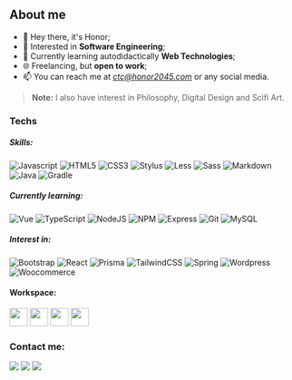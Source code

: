 ## About me

- 👋 Hey there, it's Honor;
- 👀 Interested in **Software Engineering**;
- 🌱 Currently learning autodidactically **Web Technologies**;
- 🌐 Freelancing, but **open to work**;
- 📫 You can reach me at *ctc@honor2045.com* or any social media.

> **Note:** I also have interest in Philosophy, Digital Design and Scifi Art.

### Techs

##### Skills:

![Javascript](https://img.shields.io/badge/-Javascript-gray?style=flat&logo=javascript)
![HTML5](https://img.shields.io/badge/-HTML5-blue?style=flat&logo=html5&logoColor=white)
![CSS3](https://img.shields.io/badge/-CSS3-orange?style=flat&logo=css3) ![Stylus](https://img.shields.io/badge/-Stylus-orange?style=flat&logo=stylus) ![Less](https://img.shields.io/badge/-Less-blue?style=flat&logo=less) ![Sass](https://img.shields.io/badge/-Sass-gray?style=flat&logo=sass) ![Markdown](https://img.shields.io/badge/-Markdown-gray?style=flat&logo=markdown) ![Java](https://img.shields.io/badge/-java-red?style=flat&logo=java) ![Gradle](https://img.shields.io/badge/-Gradle-blue?style=flat&logo=gradle)

##### Currently learning:

![Vue](https://img.shields.io/badge/-vue-gray?style=flat&logo=vue.js) ![TypeScript](https://img.shields.io/badge/-TypeScript-gray?style=flat&logo=typescript) ![NodeJS](https://img.shields.io/badge/-NodeJS-gray?style=flat&logo=node.js) ![NPM](https://img.shields.io/badge/-NPM-gray?style=flat&logo=npm) ![Express](https://img.shields.io/badge/-Express-gray?style=flat&logo=express)
![Git](https://img.shields.io/badge/-Git-gray?style=flat&logo=git) ![MySQL](https://img.shields.io/badge/-MySQL-gray?style=flat&logo=mysql)

##### Interest in:

![Bootstrap](https://img.shields.io/badge/-Bootstrap-gray?style=flat&logo=bootstrap) ![React](https://img.shields.io/badge/-React-gray?style=flat&logo=react) ![Prisma](https://img.shields.io/badge/-Prisma-gray?style=flat&logo=prisma) ![TailwindCSS](https://img.shields.io/badge/-TailwindCSS-gray?style=flat&logo=tailwindcss) ![Spring](https://img.shields.io/badge/-Spring-gray?style=flat&logo=tailwindcss) ![Wordpress](https://img.shields.io/badge/-Wordpress-gray?style=flat&logo=wordpress) ![Woocommerce](https://img.shields.io/badge/-Woocommerce-gray?style=flat&logo=woocommerce)

#### Workspace:

<img src="https://cdn.jsdelivr.net/gh/devicons/devicon/icons/vscode/vscode-original.svg" width="32" height="32"/> <img src="https://cdn.jsdelivr.net/gh/devicons/devicon/icons/chrome/chrome-plain.svg" width="32" height="32"/> <img src="https://cdn.jsdelivr.net/gh/devicons/devicon/icons/ubuntu/ubuntu-plain.svg" width="32" height="32"/> <img src="https://cdn.jsdelivr.net/gh/devicons/devicon/icons/android/android-plain.svg" width="32" height="32"/>

### Contact me:

<div>
  <a href="https://www.twitter.com/honor2045" target="_blank"><img src="https://img.shields.io/badge/Twitter-222222?style=for-the-badge&logo=twitch&logoColor=white" target="_blank"></a>
  <a href="https://instagram.com/honor2045" target="_blank"><img src="https://img.shields.io/badge/-Instagram-%23222222?style=for-the-badge&logo=instagram&logoColor=white" target="_blank"></a>
  <a href = "mailto:contact@honor2045.com"><img src="https://img.shields.io/badge/Gmail-222222?style=for-the-badge&logo=gmail&logoColor=white" target="_blank"></a>
</div>
